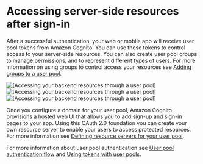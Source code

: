 # Accessing server\-side resources after sign\-in<a name="scenario-backend"></a>

After a successful authentication, your web or mobile app will receive user pool tokens from Amazon Cognito\. You can use those tokens to control access to your server\-side resources\. You can also create user pool groups to manage permissions, and to represent different types of users\. For more information on using groups to control access your resources see [Adding groups to a user pool](cognito-user-pools-user-groups.md)\. 

![\[Accessing your backend resources through a user pool\]](http://docs.aws.amazon.com/cognito/latest/developerguide/)![\[Accessing your backend resources through a user pool\]](http://docs.aws.amazon.com/cognito/latest/developerguide/)![\[Accessing your backend resources through a user pool\]](http://docs.aws.amazon.com/cognito/latest/developerguide/)

Once you configure a domain for your user pool, Amazon Cognito provisions a hosted web UI that allows you to add sign\-up and sign\-in pages to your app\. Using this OAuth 2\.0 foundation you can create your own resource server to enable your users to access protected resources\. For more information see [Defining resource servers for your user pool](cognito-user-pools-define-resource-servers.md)\.

For more information about user pool authentication see [User pool authentication flow](amazon-cognito-user-pools-authentication-flow.md) and [Using tokens with user pools](amazon-cognito-user-pools-using-tokens-with-identity-providers.md)\.